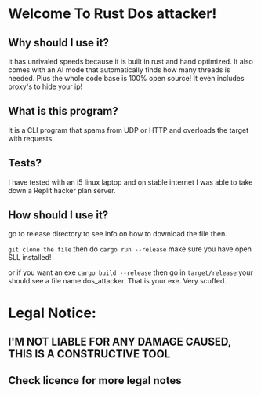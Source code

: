 # Welcome To Rust Dos attacker!

## Why should I use it?

It has unrivaled speeds because it is built in rust and hand optimized. It also comes with an AI mode that automatically finds how many threads is needed. Plus the whole code base is 100% open source!
It even includes proxy's to hide your ip!

## What is this program?

It is a CLI program that spams from UDP or HTTP and overloads the target with requests.

## Tests?

I have tested with an i5 linux laptop and on stable internet I was able to take down a Replit hacker plan server.

## How should I use it?

go to release directory to see info on how to download the file then.

``
git clone the file
``
then do 
``
cargo run --release
``  make sure you have open SLL installed!


or if you want an exe
``
cargo build --release
``
then go in 
``
target/release
``
your should see a file name dos_attacker. That is your exe. Very scuffed. 

# Legal Notice:

## I'M NOT LIABLE FOR ANY DAMAGE CAUSED, THIS IS A CONSTRUCTIVE TOOL

## Check licence for more legal notes
